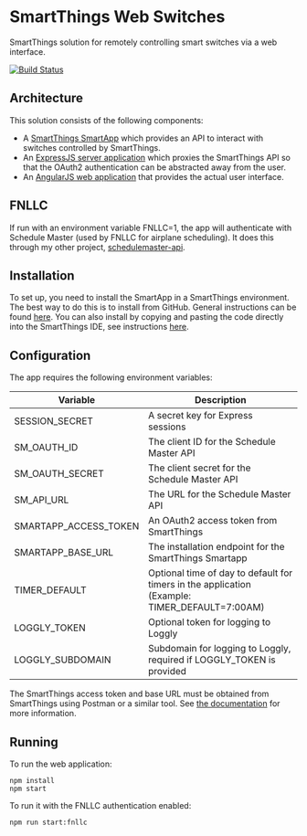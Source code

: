 # SmartThings Web Switches
SmartThings solution for remotely controlling smart switches via a web interface.

[![Build Status](https://travis-ci.org/jonscheiding/st-web-switches.svg?branch=master)](https://travis-ci.org/jonscheiding/st-web-switches)

## Architecture
This solution consists of the following components:

 * A [SmartThings SmartApp](smartapps/jonscheiding/power-control) which provides an API to interact with switches controlled by SmartThings.
 * An [ExpressJS server application](src) which proxies the SmartThings API so that the OAuth2 authentication can be abstracted away from the user.
 * An [AngularJS web application](src/app) that provides the actual user interface.

## FNLLC
If run with an environment variable FNLLC=1, the app will authenticate with Schedule Master (used by FNLLC for airplane scheduling).  It does this through my other project, [schedulemaster-api](https://github.com/jonscheiding/schedulemaster-api).

## Installation
To set up, you need to install the SmartApp in a SmartThings environment.  The best way to do this is to install from GitHub.  General instructions can be found [here](http://docs.smartthings.com/en/latest/tools-and-ide/github-integration.html).  You can also install by copying and pasting the code directly into the SmartThings IDE, see instructions [here](http://docs.smartthings.com/en/latest/smartapp-web-services-developers-guide/authorization.html).

## Configuration
The app requires the following environment variables:

| Variable              | Description                                                                                   |
|-----------------------|-----------------------------------------------------------------------------------------------|
| SESSION_SECRET        | A secret key for Express sessions                                                             |
| SM\_OAUTH\_ID           | The client ID for the Schedule Master API                                                     |
| SM\_OAUTH\_SECRET       | The client secret for the Schedule Master API                                                 |
| SM\_API\_URL            | The URL for the Schedule Master API                                                           |
| SMARTAPP\_ACCESS\_TOKEN | An OAuth2 access token from SmartThings                                                       |
| SMARTAPP\_BASE\_URL     | The installation endpoint for the SmartThings Smartapp                                        |
| TIMER\_DEFAULT         | Optional time of day to default for timers in the application (Example: TIMER_DEFAULT=7:00AM) |
| LOGGLY\_TOKEN          | Optional token for logging to Loggly                                                          |
| LOGGLY\_SUBDOMAIN      | Subdomain for logging to Loggly, required if LOGGLY_TOKEN is provided                         |

The SmartThings access token and base URL must be obtained from SmartThings using Postman or a similar tool.  See [the documentation](http://docs.smartthings.com/en/latest/smartapp-web-services-developers-guide/authorization.html) for more information.

## Running
To run the web application:

    npm install
    npm start
    
To run it with the FNLLC authentication enabled:

    npm run start:fnllc
    
